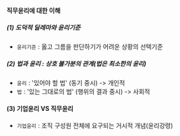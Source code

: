 <br/>

#### 직무윤리에 대한 이해
##### (1) 도덕적 딜레마와 윤리기준
- `윤리기준` : 옳고 그름을 판단하기가 어려운 상황의 선택기준
##### (2) 법과 윤리 : 상호 불가분의 관계(법은 최소한의 윤리)
- `윤리` : '있어야 할 법' (동기 중시) -> 개인적
- `법` : '있는 그대로의 법' (행위의 결과 중시) -> 사회적
#### (3) 기업윤리 VS 직무윤리
- `기업윤리` : 조직 구성원 전체에 요구되는 거시적 개념(윤리강령)